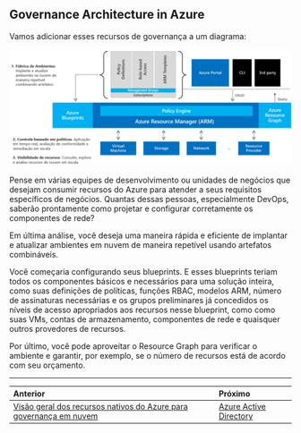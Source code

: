 ## Governance Architecture in Azure

Vamos adicionar esses recursos de governança a um diagrama:

![governance-diagram](../images/governance-diagram.png)

Pense em várias equipes de desenvolvimento ou unidades de negócios que desejam consumir recursos do Azure para atender a seus requisitos específicos de negócios. Quantas dessas pessoas, especialmente DevOps, saberão prontamente como projetar e configurar corretamente os componentes de rede?

Em última análise, você deseja uma maneira rápida e eficiente de implantar e atualizar ambientes em nuvem de maneira repetível usando artefatos combináveis.

Você começaria configurando seus blueprints. E esses blueprints teriam todos os componentes básicos e necessários para uma solução inteira, como suas definições de políticas, funções RBAC, modelos ARM, número de assinaturas necessárias e os grupos preliminares já concedidos os níveis de acesso apropriados aos recursos nesse blueprint, como como suas VMs, contas de armazenamento, componentes de rede e quaisquer outros provedores de recursos.

Por último, você pode aproveitar o Resource Graph para verificar o ambiente e garantir, por exemplo, se o número de recursos está de acordo com seu orçamento.

---

Anterior| Próximo | 
:----- |:-----
[Visão geral dos recursos nativos do Azure para governança em nuvem](/guide/overview-native-features.md)| [Azure Active Directory](/guide/aad.md)